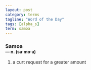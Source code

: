 ```yaml
---
layout: post
category: terms
tagline: "Word of the Day"
tags: [alpha_s]
term: samoa
---
```


<h3>Samoa<br/> <small>&mdash; n. (sa<span>&middot;</span>mo<span>&middot;</span>a)</small></h3>
<p><ol>
<li>a curt request for a greater amount</li>
</ol></p>
